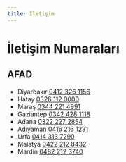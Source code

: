 ```yaml
---
title: İletişim
---
```


# İletişim Numaraları
## AFAD
- Diyarbakır [0412 326 1156](tel:+904123261156)
- Hatay [0326 112 0000](tel:+903261120000)
- Maraş [0344 221 4991](tel:+903442214991)
- Gaziantep [0342 428 1118](tel:+903424281118)
- Adana [0322 227 2854](tel:+903222272854)
- Adıyaman [0416 216 1231](tel:+904162161231)
- Urfa [0414 313 7290](tel:+904143137290)
- Malatya [0422 212 8432](tel:+904222128432)
- Mardin [0482 212 3740](tel:+904822123740)

